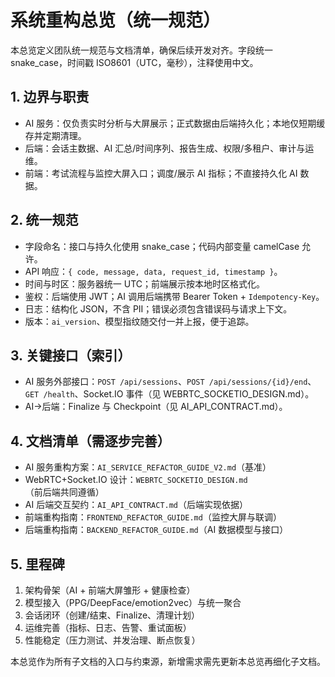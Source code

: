 # 系统重构总览（统一规范）

本总览定义团队统一规范与文档清单，确保后续开发对齐。字段统一 snake_case，时间戳 ISO8601（UTC，毫秒），注释使用中文。

## 1. 边界与职责
- AI 服务：仅负责实时分析与大屏展示；正式数据由后端持久化；本地仅短期缓存并定期清理。
- 后端：会话主数据、AI 汇总/时间序列、报告生成、权限/多租户、审计与运维。
- 前端：考试流程与监控大屏入口；调度/展示 AI 指标；不直接持久化 AI 数据。

## 2. 统一规范
- 字段命名：接口与持久化使用 snake_case；代码内部变量 camelCase 允许。
- API 响应：`{ code, message, data, request_id, timestamp }`。
- 时间与时区：服务器统一 UTC；前端展示按本地时区格式化。
- 鉴权：后端使用 JWT；AI 调用后端携带 Bearer Token + `Idempotency-Key`。
- 日志：结构化 JSON，不含 PII；错误必须包含错误码与请求上下文。
- 版本：`ai_version`、模型指纹随交付一并上报，便于追踪。

## 3. 关键接口（索引）
- AI 服务外部接口：`POST /api/sessions`、`POST /api/sessions/{id}/end`、`GET /health`、Socket.IO 事件（见 WEBRTC_SOCKETIO_DESIGN.md）。
- AI→后端：Finalize 与 Checkpoint（见 AI_API_CONTRACT.md）。

## 4. 文档清单（需逐步完善）
- AI 服务重构方案：`AI_SERVICE_REFACTOR_GUIDE_V2.md`（基准）
- WebRTC+Socket.IO 设计：`WEBRTC_SOCKETIO_DESIGN.md`（前后端共同遵循）
- AI 后端交互契约：`AI_API_CONTRACT.md`（后端实现依据）
- 前端重构指南：`FRONTEND_REFACTOR_GUIDE.md`（监控大屏与联调）
- 后端重构指南：`BACKEND_REFACTOR_GUIDE.md`（AI 数据模型与接口）

## 5. 里程碑
1) 架构骨架（AI + 前端大屏雏形 + 健康检查）
2) 模型接入（PPG/DeepFace/emotion2vec）与统一聚合
3) 会话闭环（创建/结束、Finalize、清理计划）
4) 运维完善（指标、日志、告警、重试面板）
5) 性能稳定（压力测试、并发治理、断点恢复）

本总览作为所有子文档的入口与约束源，新增需求需先更新本总览再细化子文档。

